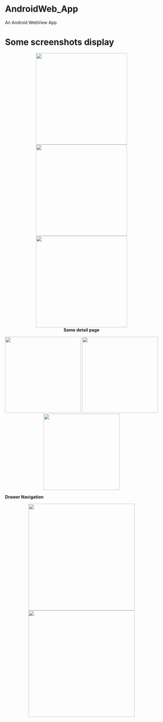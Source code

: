 # AndroidWeb_App
An Android WebView App

<h1><b>Some screenshots display</b></h1>

<p align  = "center" >

<p align="center">
  <img src = "https://user-images.githubusercontent.com/40542971/86071956-b7dad500-baaa-11ea-9d9c-ef156e8f8a81.png" width = "300"/>
  <img src = "https://user-images.githubusercontent.com/40542971/86071963-ba3d2f00-baaa-11ea-848d-d738f8a9e742.png" width = "300"/>
  <img src = "https://user-images.githubusercontent.com/40542971/86071972-be694c80-baaa-11ea-9471-ac68cff0625d.png" width = "300"/>
  <br>
  <b>Some detail page</b>
  <br>
  <p align= "center">

  <img src = "https://user-images.githubusercontent.com/40542971/86071997-cc1ed200-baaa-11ea-9a87-6f7e7bca8ccd.png" width = "250"/>
  <img src = "https://user-images.githubusercontent.com/40542971/86071988-c4f7c400-baaa-11ea-845a-77355f096801.png" width = "250"/>
  <img src = "https://user-images.githubusercontent.com/40542971/86072002-cde89580-baaa-11ea-8d1d-5d2f38bf9773.png" width = "250"/></p>
  
  <b>Drawer Navigation</b><br>
  </p>
  <p align = "center">
  
 <img src = "https://user-images.githubusercontent.com/40542971/86071978-c1643d00-baaa-11ea-9dbd-fcca04759012.png" width = "350"/>
  <img src = "https://user-images.githubusercontent.com/40542971/86071986-c32e0080-baaa-11ea-8de3-7ccd47328071.png" width = "350"/></p>
</p>
  <br>
  <br>
  <br>
